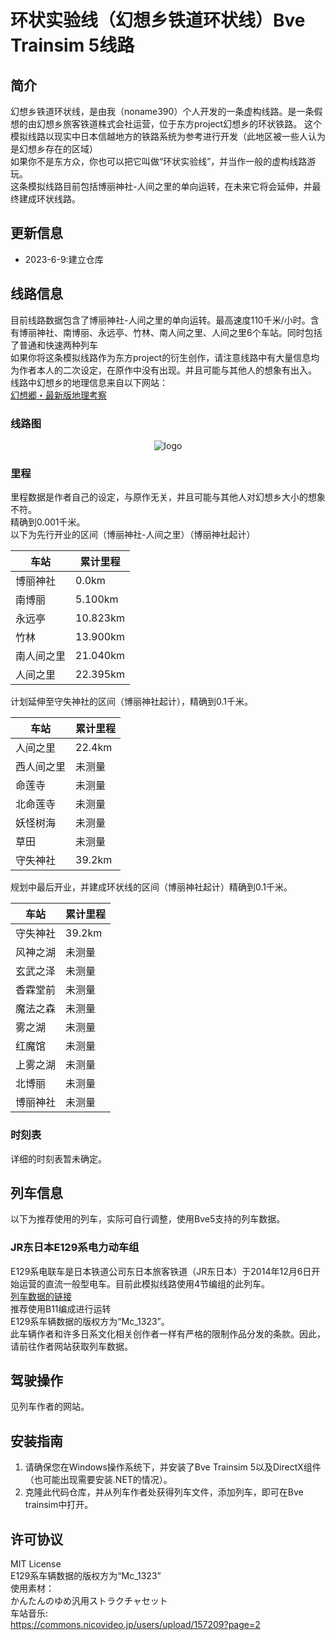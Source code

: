 # 环状实验线（幻想乡铁道环状线）Bve Trainsim 5线路

## 简介
幻想乡铁道环状线，是由我（noname390）个人开发的一条虚构线路。是一条假想的由幻想乡旅客铁道株式会社运营，位于东方project幻想乡的环状铁路。
这个模拟线路以现实中日本信越地方的铁路系统为参考进行开发（此地区被一些人认为是幻想乡存在的区域）<br>
如果你不是东方众，你也可以把它叫做“环状实验线”，并当作一般的虚构线路游玩。<br>
这条模拟线路目前包括博丽神社-人间之里的单向运转，在未来它将会延伸，并最终建成环状线路。<br>
## 更新信息
- 2023-6-9:建立仓库
## 线路信息
目前线路数据包含了博丽神社-人间之里的单向运转。最高速度110千米/小时。含有博丽神社、南博丽、永远亭、竹林、南人间之里、人间之里6个车站。同时包括了普通和快速两种列车<br>
如果你将这条模拟线路作为东方project的衍生创作，请注意线路中有大量信息均为作者本人的二次设定，在原作中没有出现。并且可能与其他人的想象有出入。<br>
线路中幻想乡的地理信息来自以下网站：<br>
[幻想郷・最新版地理考察](https://yotogiluminary.wixsite.com/website/post/000014)<br>
### 线路图
<p align="center">
    <img src="https://github.com/noname390/BVE-Gensokyo-Railway/blob/main/intro/Gensokyo_CircleLine_railwaymap.jpg" alt="logo";>
</p>

### 里程
里程数据是作者自己的设定，与原作无关，并且可能与其他人对幻想乡大小的想象不符。<br>
精确到0.001千米。<br>
以下为先行开业的区间（博丽神社-人间之里）（博丽神社起计）<br>

| 车站 | 累计里程 |
|--- |---|
| 博丽神社 | 0.0km |
| 南博丽 | 5.100km |
| 永远亭 | 10.823km |
| 竹林 | 13.900km |
| 南人间之里 | 21.040km |
| 人间之里 | 22.395km |

计划延伸至守失神社的区间（博丽神社起计），精确到0.1千米。<br>

| 车站 | 累计里程 |
|--- |---|
| 人间之里 | 22.4km |
| 西人间之里 | 未测量 |
| 命莲寺 | 未测量 |
| 北命莲寺 | 未测量 |
| 妖怪树海 | 未测量 |
| 草田 | 未测量 |
| 守失神社 | 39.2km |

规划中最后开业，并建成环状线的区间（博丽神社起计）精确到0.1千米。<br>

| 车站 | 累计里程 |
|--- |---|
| 守失神社 | 39.2km |
| 风神之湖 | 未测量 |
| 玄武之泽 | 未测量 |
| 香霖堂前 | 未测量 |
| 魔法之森 | 未测量 |
| 雾之湖 | 未测量 |
| 红魔馆 | 未测量 |
| 上雾之湖 | 未测量 |
| 北博丽 | 未测量 |
| 博丽神社 | 未测量 |

### 时刻表
详细的时刻表暂未确定。
## 列车信息
以下为推荐使用的列车，实际可自行调整，使用Bve5支持的列车数据。
### JR东日本E129系电力动车组
E129系电联车是日本铁道公司东日本旅客铁道（JR东日本）于2014年12月6日开始运营的直流一般型电车。目前此模拟线路使用4节编组的此列车。<br>
[列车数据的链接](https://mc1323bve.blogspot.com/2020/03/jr-e129.html)<br>
推荐使用B11编成进行运转<br>
E129系车辆数据的版权方为“Mc_1323”。<br>
此车辆作者和许多日系文化相关创作者一样有严格的限制作品分发的条款。因此，请前往作者网站获取列车数据。<br>
## 驾驶操作
见列车作者的网站。
## 安装指南
1. 请确保您在Windows操作系统下，并安装了Bve Trainsim 5以及DirectX组件（也可能出现需要安装.NET的情况）。
2. 克隆此代码仓库，并从列车作者处获得列车文件，添加列车，即可在Bve trainsim中打开。
## 许可协议
MIT License<br>
E129系车辆数据的版权方为“Mc_1323”<br>
使用素材：<br>
かんたんのゆめ汎用ストラクチャセット<br>
车站音乐: <br>
https://commons.nicovideo.jp/users/upload/157209?page=2